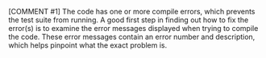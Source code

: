 [COMMENT #1]
The code has one or more compile errors, which prevents the test suite from running. A good first step in finding out how to fix the error(s) is to examine the error messages displayed when trying to compile the code. These error messages contain an error number and description, which helps pinpoint what the exact problem is.